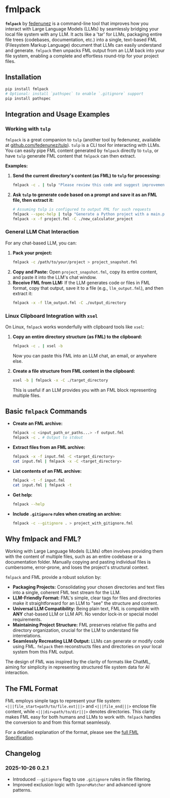# fmlpack

**`fmlpack`** by [fedenunez](https://github.com/fedenunez) is a command-line tool that improves how you interact with Large Language Models (LLMs) by seamlessly bridging your local file system with any LLM. It acts like a 'tar' for LLMs, packaging entire file trees (codebases, documentation, etc.) into a single, text-based FML (Filesystem Markup Language) document that LLMs can easily understand and generate. `fmlpack` then unpacks FML output from an LLM back into your file system, enabling a complete and effortless round-trip for your project files.

## Installation

```bash
pip install fmlpack
# Optional: install `pathspec` to enable `.gitignore` support
pip install pathspec
```

## Integration and Usage Examples

### Working with `tulp`

`fmlpack` is a great companion to `tulp` (another tool by fedenunez, available at [github.com/fedenunez/tulp](https://github.com/fedenunez/tulp)). `tulp` is a CLI tool for interacting with LLMs. You can easily pipe FML content generated by `fmlpack` directly to `tulp`, or have `tulp` generate FML content that `fmlpack` can then extract.

**Examples:**

1.  **Send the current directory's content (as FML) to `tulp` for processing:**
    ```bash
    fmlpack -c . | tulp "Please review this code and suggest improvements:"
    ```

2.  **Ask `tulp` to generate code based on a prompt and save it as an FML file, then extract it:**
    ```bash
    # Assuming tulp is configured to output FML for such requests
    fmlpack --spec-help | tulp "Generate a Python project with a main.py and utils.py for a simple calculator, writing the code to the output in FML format" > project.fml
    fmlpack -x -f project.fml -C ./new_calculator_project
    ```

### General LLM Chat Interaction

For any chat-based LLM, you can:

1.  **Pack your project:**
    ```bash
    fmlpack -c /path/to/your/project > project_snapshot.fml
    ```
2.  **Copy and Paste:** Open `project_snapshot.fml`, copy its entire content, and paste it into the LLM's chat window.
3.  **Receive FML from LLM:** If the LLM generates code or files in FML format, copy that output, save it to a file (e.g., `llm_output.fml`), and then extract it:
    ```bash
    fmlpack -x -f llm_output.fml -C ./output_directory
    ```

### Linux Clipboard Integration with `xsel`

On Linux, `fmlpack` works wonderfully with clipboard tools like `xsel`:

1.  **Copy an entire directory structure (as FML) to the clipboard:**
    ```bash
    fmlpack -c . | xsel -b
    ```
    Now you can paste this FML into an LLM chat, an email, or anywhere else.

2.  **Create a file structure from FML content in the clipboard:**
    ```bash
    xsel -b | fmlpack -x -C ./target_directory
    ```
    This is useful if an LLM provides you with an FML block representing multiple files.

## Basic `fmlpack` Commands

*   **Create an FML archive:**
    ```bash
    fmlpack -c <input_path_or_paths...> -f output.fml
    fmlpack -c . # Output to stdout
    ```
*   **Extract files from an FML archive:**
    ```bash
    fmlpack -x -f input.fml -C <target_directory>
    cat input.fml | fmlpack -x -C <target_directory>
    ```
*   **List contents of an FML archive:**
    ```bash
    fmlpack -t -f input.fml
    cat input.fml | fmlpack -t
    ```
*   **Get help:**
    ```bash
    fmlpack --help
    ```
*   **Include `.gitignore` rules when creating an archive:**
    ```bash
    fmlpack -c --gitignore . > project_with_gitignore.fml
    ```

## Why fmlpack and FML?

Working with Large Language Models (LLMs) often involves providing them with the content of multiple files, such as an entire codebase or a documentation folder. Manually copying and pasting individual files is cumbersome, error-prone, and loses the project's structural context.

`fmlpack` and FML provide a robust solution by:

*   **Packaging Projects:** Consolidating your chosen directories and text files into a single, coherent FML text stream for the LLM.
*   **LLM-Friendly Format:** FML's simple, clear tags for files and directories make it straightforward for an LLM to "see" the structure and content.
*   **Universal LLM Compatibility:** Being plain text, FML is compatible with **ANY** chat-based LLM or LLM API. No vendor lock-in or special model requirements.
*   **Maintaining Project Structure:** FML preserves relative file paths and directory organization, crucial for the LLM to understand file interrelations.
*   **Seamlessly Recreating LLM Output:** LLMs can generate or modify code using FML. `fmlpack` then reconstructs files and directories on your local system from this FML output.

The design of FML was inspired by the clarity of formats like ChatML, aiming for simplicity in representing structured file system data for AI interaction.

## The FML Format

FML employs simple tags to represent your file system: `<|||file_start=path/to/file.ext|||>` and `<|||file_end|||>` enclose file content, while `<|||dir=path/to/dir|||>` denotes directories. This clarity makes FML easy for both humans and LLMs to work with. `fmlpack` handles the conversion to and from this format seamlessly.

For a detailed explanation of the format, please see the [full FML Specification](fml-spec.md).

## Changelog

### 2025-10-26 0.2.1

- Introduced `--gitignore` flag to use `.gitignore` rules in file filtering.
- Improved exclusion logic with `IgnoreMatcher` and advanced ignore patterns.
